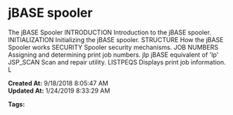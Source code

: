 # jBASE spooler

The jBASE Spooler INTRODUCTION Introduction to the jBASE spooler. INITIALIZATION Initializing the jBASE spooler. STRUCTURE How the jBASE Spooler works SECURITY Spooler security mechanisms. JOB NUMBERS Assigning and determining print job numbers. jlp jBASE equivalent of 'lp' JSP_SCAN Scan and repair utility. LISTPEQS Displays print job information. L  

**Created At:** 9/18/2018 8:05:47 AM  
**Updated At:** 1/24/2019 8:33:29 AM  

**Tags:**
<badge text='printer' vertical='middle' />
<badge text='print spooler' vertical='middle' />
<badge text='jbase spooler' vertical='middle' />
<badge text='spooler' vertical='middle' />
